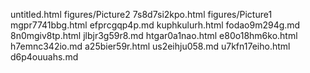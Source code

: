 untitled.html
figures/Picture2
7s8d7si2kpo.html
figures/Picture1
mgpr7741bbg.html
efprcgqp4p.md
kuphkulurh.html
fodao9m294g.md
8n0mgiv8tp.html
jlbjr3g59r8.md
htgar0a1nao.html
e80o18hm6ko.html
h7emnc342io.md
a25bier59r.html
us2eihju058.md
u7kfn17eiho.html
d6p4ouuahs.md